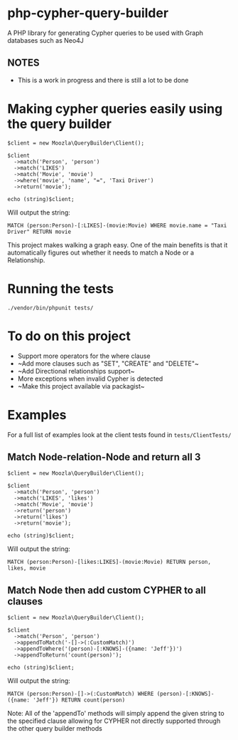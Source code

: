 # php-cypher-query-builder
A PHP library for generating Cypher queries to be used with Graph databases such as Neo4J

## NOTES
* This is a work in progress and there is still a lot to be done

# Making cypher queries easily using the query builder

```
$client = new Moozla\QueryBuilder\Client();

$client
  ->match('Person', 'person')
  ->match('LIKES')
  ->match('Movie', 'movie')
  ->where('movie', 'name', "=", 'Taxi Driver')
  ->return('movie');

echo (string)$client;
```

Will output the string:

`MATCH (person:Person)-[:LIKES]-(movie:Movie) WHERE movie.name = "Taxi Driver" RETURN movie`

This project makes walking a graph easy. One of the main benefits is that it automatically figures out whether it needs to match a Node or a Relationship.

# Running the tests
`./vendor/bin/phpunit tests/`

# To do on this project
* Support more operators for the where clause
* ~Add more clauses such as "SET", "CREATE" and "DELETE"~
* ~Add Directional relationships support~
* More exceptions when invalid Cypher is detected
* ~Make this project available via packagist~

# Examples

For a full list of examples look at the client tests found in `tests/ClientTests/`

## Match Node-relation-Node and return all 3

```
$client = new Moozla\QueryBuilder\Client();

$client
  ->match('Person', 'person')
  ->match('LIKES', 'likes')
  ->match('Movie', 'movie')
  ->return('person')
  ->return('likes')
  ->return('movie');

echo (string)$client;
```

Will output the string:

`MATCH (person:Person)-[likes:LIKES]-(movie:Movie) RETURN person, likes, movie`

## Match Node then add custom CYPHER to all clauses

```
$client = new Moozla\QueryBuilder\Client();

$client
  ->match('Person', 'person')
  ->appendToMatch('-[]->(:CustomMatch)')
  ->appendToWhere('(person)-[:KNOWS]-({name: 'Jeff'})')
  ->appendToReturn('count(person)');

echo (string)$client;
```
Will output the string:

`MATCH (person:Person)-[]->(:CustomMatch) WHERE (person)-[:KNOWS]-({name: 'Jeff'}) RETURN count(person)`

Note: All of the 'appendTo' methods will simply append the given string to the specified clause allowing for CYPHER not directly supported through the other query builder methods
